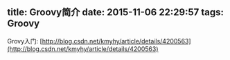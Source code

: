 title: Groovy简介
date: 2015-11-06 22:29:57
tags: Groovy
---


Grovy入门: [http://blog.csdn.net/kmyhy/article/details/4200563](http://blog.csdn.net/kmyhy/article/details/4200563)
